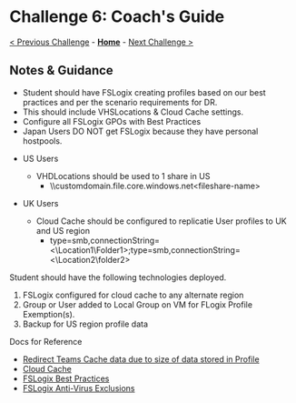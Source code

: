 # Challenge 6: Coach's Guide

[< Previous Challenge](./05-Create-Configure-HostPools.md) - **[Home](README.md)** - [Next Challenge >](./07-Install-Configure-Apps.md)

## Notes & Guidance

- Student should have FSLogix creating profiles based on our best practices and per the scenario requirements for DR. 
- This should include VHSLocations & Cloud Cache settings.  
- Configure all FSLogix GPOs with Best Practices 
- Japan Users DO NOT get FSLogix because they have personal hostpools.  
 * US Users
    * VHDLocations should be used to 1 share in US 
        - \\\\customdomain.file.core.windows.net\<fileshare-name>

 * UK Users
    * Cloud Cache should be configured to replicatie User profiles to UK and US region
        - type=smb,connectionString=<\Location1\Folder1>;type=smb,connectionString=<\Location2\folder2>

Student should have the following technologies deployed.  
1. FSLogix configured for cloud cache to any alternate region  
2. Group or User added to Local Group on VM for FLogix Profile Exemption(s).  
3. Backup for US region profile data  

Docs for Reference
- [Redirect Teams Cache data due to size of data stored in Profile](https://techcommunity.microsoft.com/t5/windows-virtual-desktop/wvd-fslogix-reduce-profile-container-size-exclude-teams-cache/m-p/1503683)  
- [Cloud Cache](https://docs.microsoft.com/en-us/fslogix/configure-cloud-cache-tutorial)
- [FSLogix Best Practices](https://docs.microsoft.com/en-us/azure/architecture/example-scenario/wvd/windows-virtual-desktop-fslogix#best-practice-settings-for-enterprises)
- [FSLogix Anti-Virus Exclusions](https://docs.microsoft.com/en-us/azure/architecture/example-scenario/wvd/windows-virtual-desktop-fslogix#antivirus-exclusions)
